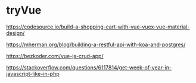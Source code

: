 # tryVue

https://codesource.io/build-a-shopping-cart-with-vue-vuex-vue-material-design/

https://mherman.org/blog/building-a-restful-api-with-koa-and-postgres/

https://bezkoder.com/vue-js-crud-app/

https://stackoverflow.com/questions/6117814/get-week-of-year-in-javascript-like-in-php
